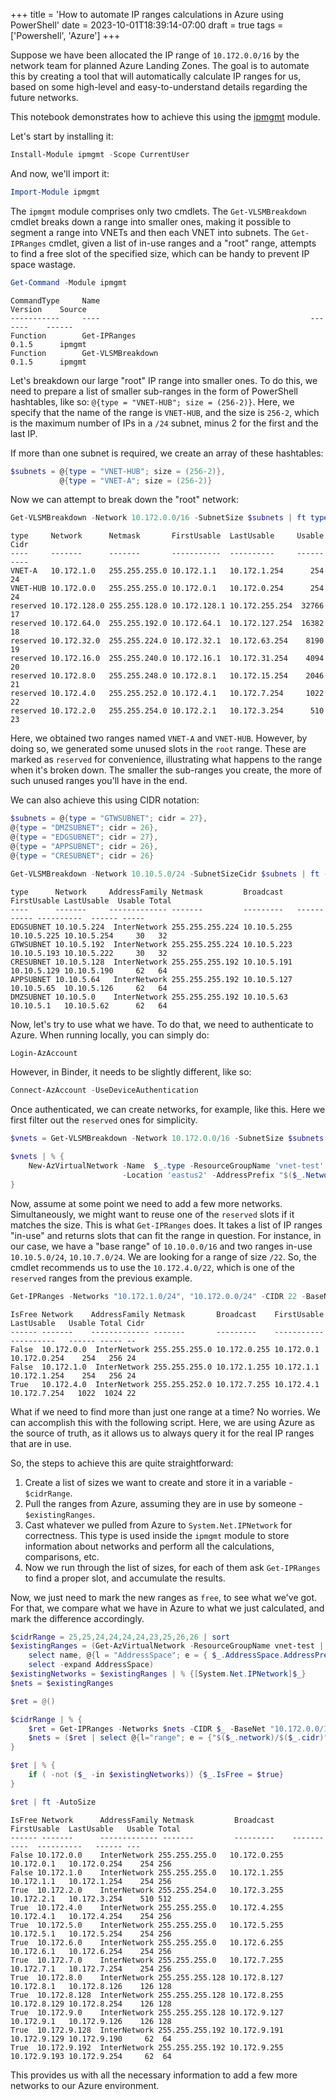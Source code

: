 +++
title = 'How to automate IP ranges calculations in Azure using PowerShell'
date = 2023-10-01T18:39:14-07:00
draft = true
tags = ['Powershell', 'Azure']
+++

Suppose we have been allocated the IP range of `10.172.0.0/16` by the network team for planned Azure Landing Zones. The goal is to automate this by creating a tool that will automatically calculate IP ranges for us, based on some high-level and easy-to-understand details regarding the future networks.

This notebook demonstrates how to achieve this using the [ipmgmt](https://github.com/eosfor/ipmgmt) module.
<!--more-->


Let's start by installing it:

```powershell
Install-Module ipmgmt -Scope CurrentUser
```

And now, we'll import it:

```powershell
Import-Module ipmgmt
```

The `ipmgmt` module comprises only two cmdlets. The `Get-VLSMBreakdown` cmdlet breaks down a range into smaller ones, making it possible to segment a range into VNETs and then each VNET into subnets. The `Get-IPRanges` cmdlet, given a list of in-use ranges and a "root" range, attempts to find a free slot of the specified size, which can be handy to prevent IP space wastage.

```powershell
Get-Command -Module ipmgmt
```

```console
CommandType     Name                                               Version    Source
-----------     ----                                               -------    ------
Function        Get-IPRanges                                       0.1.5      ipmgmt
Function        Get-VLSMBreakdown                                  0.1.5      ipmgmt
```

Let's breakdown our large "root" IP range into smaller ones. To do this, we need to prepare a list of smaller sub-ranges in the form of PowerShell hashtables, like so: `@{type = "VNET-HUB"; size = (256-2)}`. Here, we specify that the name of the range is `VNET-HUB`, and the size is `256-2`, which is the maximum number of IPs in a `/24` subnet, minus 2 for the first and the last IP.

If more than one subnet is required, we create an array of these hashtables:

```powershell
$subnets = @{type = "VNET-HUB"; size = (256-2)},
           @{type = "VNET-A"; size = (256-2)}
```

Now we can attempt to break down the "root" network:

```powershell
Get-VLSMBreakdown -Network 10.172.0.0/16 -SubnetSize $subnets | ft type, network, netmask, *usable, cidr -AutoSize
```

```console
type     Network      Netmask       FirstUsable  LastUsable     Usable Cidr
----     -------      -------       -----------  ----------     ------ ----
VNET-A   10.172.1.0   255.255.255.0 10.172.1.1   10.172.1.254      254   24
VNET-HUB 10.172.0.0   255.255.255.0 10.172.0.1   10.172.0.254      254   24
reserved 10.172.128.0 255.255.128.0 10.172.128.1 10.172.255.254  32766   17
reserved 10.172.64.0  255.255.192.0 10.172.64.1  10.172.127.254  16382   18
reserved 10.172.32.0  255.255.224.0 10.172.32.1  10.172.63.254    8190   19
reserved 10.172.16.0  255.255.240.0 10.172.16.1  10.172.31.254    4094   20
reserved 10.172.8.0   255.255.248.0 10.172.8.1   10.172.15.254    2046   21
reserved 10.172.4.0   255.255.252.0 10.172.4.1   10.172.7.254     1022   22
reserved 10.172.2.0   255.255.254.0 10.172.2.1   10.172.3.254      510   23
```

Here, we obtained two ranges named `VNET-A` and `VNET-HUB`. However, by doing so, we generated some unused slots in the `root` range. These are marked as `reserved` for convenience, illustrating what happens to the range when it's broken down. The smaller the sub-ranges you create, the more of such unused ranges you'll have in the end.

We can also achieve this using CIDR notation:

```powershell
$subnets = @{type = "GTWSUBNET"; cidr = 27},
@{type = "DMZSUBNET"; cidr = 26},
@{type = "EDGSUBNET"; cidr = 27},
@{type = "APPSUBNET"; cidr = 26},
@{type = "CRESUBNET"; cidr = 26}

Get-VLSMBreakdown -Network 10.10.5.0/24 -SubnetSizeCidr $subnets | ft -AutoSize
```

```console
type      Network     AddressFamily Netmask         Broadcast   FirstUsable LastUsable  Usable Total
----      -------     ------------- -------         ---------   ----------- ----------  ------ -----
EDGSUBNET 10.10.5.224  InterNetwork 255.255.255.224 10.10.5.255 10.10.5.225 10.10.5.254     30   32
GTWSUBNET 10.10.5.192  InterNetwork 255.255.255.224 10.10.5.223 10.10.5.193 10.10.5.222     30   32
CRESUBNET 10.10.5.128  InterNetwork 255.255.255.192 10.10.5.191 10.10.5.129 10.10.5.190     62   64
APPSUBNET 10.10.5.64   InterNetwork 255.255.255.192 10.10.5.127 10.10.5.65  10.10.5.126     62   64
DMZSUBNET 10.10.5.0    InterNetwork 255.255.255.192 10.10.5.63  10.10.5.1   10.10.5.62      62   64
```

Now, let's try to use what we have. To do that, we need to authenticate to Azure. When running locally, you can simply do:

```powershell
Login-AzAccount
```

However, in Binder, it needs to be slightly different, like so:

```powershell
Connect-AzAccount -UseDeviceAuthentication
```

Once authenticated, we can create networks, for example, like this. Here we first filter out the `reserved` ones for simplicity.

```powershell
$vnets = Get-VLSMBreakdown -Network 10.172.0.0/16 -SubnetSize $subnets | ? type -ne 'reserved'

$vnets | % {
    New-AzVirtualNetwork -Name  $_.type -ResourceGroupName 'vnet-test' `
                         -Location 'eastus2' -AddressPrefix "$($_.Network)/$($_.cidr)" | select name, AddressSpace, ResourceGroupName, Location
}
```

Now, assume at some point we need to add a few more networks. Simultaneously, we might want to reuse one of the `reserved` slots if it matches the size. This is what `Get-IPRanges` does. It takes a list of IP ranges "in-use" and returns slots that can fit the range in question. For instance, in our case, we have a "base range" of `10.10.0.0/16` and two ranges in-use `10.10.5.0/24`, `10.10.7.0/24`. We are looking for a range of size `/22`. So, the cmdlet recommends us to use the `10.172.4.0/22`, which is one of the `reserved` ranges from the previous example.

```powershell
Get-IPRanges -Networks "10.172.1.0/24", "10.172.0.0/24" -CIDR 22 -BaseNet "10.172.0.0/16" | ft -AutoSize
```

```console
IsFree Network    AddressFamily Netmask       Broadcast    FirstUsable LastUsable   Usable Total Cidr
------ -------    ------------- -------       ---------    ----------- ----------   ------ ----- --
False  10.172.0.0  InterNetwork 255.255.255.0 10.172.0.255 10.172.0.1  10.172.0.254    254   256 24
False  10.172.1.0  InterNetwork 255.255.255.0 10.172.1.255 10.172.1.1  10.172.1.254    254   256 24
True   10.172.4.0  InterNetwork 255.255.252.0 10.172.7.255 10.172.4.1  10.172.7.254   1022  1024 22
```

What if we need to find more than just one range at a time? No worries. We can accomplish this with the following script. Here, we are using Azure as the source of truth, as it allows us to always query it for the real IP ranges that are in use.

So, the steps to achieve this are quite straightforward:

1. Create a list of sizes we want to create and store it in a variable - `$cidrRange`.
2. Pull the ranges from Azure, assuming they are in use by someone - `$existingRanges`.
3. Cast whatever we pulled from Azure to `System.Net.IPNetwork` for correctness. This type is used inside the `ipmgmt` module to store information about networks and perform all the calculations, comparisons, etc.
4. Now we run through the list of sizes, for each of them ask `Get-IPRanges` to find a proper slot, and accumulate the results.

Now, we just need to mark the new ranges as `free`, to see what we've got. For that, we compare what we have in Azure to what we just calculated, and mark the difference accordingly.

```powershell
$cidrRange = 25,25,24,24,24,24,23,25,26,26 | sort
$existingRanges = (Get-AzVirtualNetwork -ResourceGroupName vnet-test | 
    select name, @{l = "AddressSpace"; e = { $_.AddressSpace.AddressPrefixes }}, ResourceGroupName, Location |
    select -expand AddressSpace)
$existingNetworks = $existingRanges | % {[System.Net.IPNetwork]$_}
$nets = $existingRanges

$ret = @()

$cidrRange | % {
    $ret = Get-IPRanges -Networks $nets -CIDR $_ -BaseNet "10.172.0.0/16"
    $nets = ($ret | select @{l="range"; e = {"$($_.network)/$($_.cidr)"}}).range
}

$ret | % {
    if ( -not ($_ -in $existingNetworks)) {$_.IsFree = $true}
}

$ret | ft -AutoSize
```

```console
IsFree Network      AddressFamily Netmask         Broadcast    FirstUsable  LastUsable   Usable Total
------ -------      ------------- -------         ---------    -----------  ----------   ------ ---
False 10.172.0.0    InterNetwork 255.255.255.0   10.172.0.255 10.172.0.1   10.172.0.254    254 256
False 10.172.1.0    InterNetwork 255.255.255.0   10.172.1.255 10.172.1.1   10.172.1.254    254 256
True  10.172.2.0    InterNetwork 255.255.254.0   10.172.3.255 10.172.2.1   10.172.3.254    510 512
True  10.172.4.0    InterNetwork 255.255.255.0   10.172.4.255 10.172.4.1   10.172.4.254    254 256
True  10.172.5.0    InterNetwork 255.255.255.0   10.172.5.255 10.172.5.1   10.172.5.254    254 256
True  10.172.6.0    InterNetwork 255.255.255.0   10.172.6.255 10.172.6.1   10.172.6.254    254 256
True  10.172.7.0    InterNetwork 255.255.255.0   10.172.7.255 10.172.7.1   10.172.7.254    254 256
True  10.172.8.0    InterNetwork 255.255.255.128 10.172.8.127 10.172.8.1   10.172.8.126    126 128
True  10.172.8.128  InterNetwork 255.255.255.128 10.172.8.255 10.172.8.129 10.172.8.254    126 128
True  10.172.9.0    InterNetwork 255.255.255.128 10.172.9.127 10.172.9.1   10.172.9.126    126 128
True  10.172.9.128  InterNetwork 255.255.255.192 10.172.9.191 10.172.9.129 10.172.9.190     62  64
True  10.172.9.192  InterNetwork 255.255.255.192 10.172.9.255 10.172.9.193 10.172.9.254     62  64
```

This provides us with all the necessary information to add a few more networks to our Azure environment.